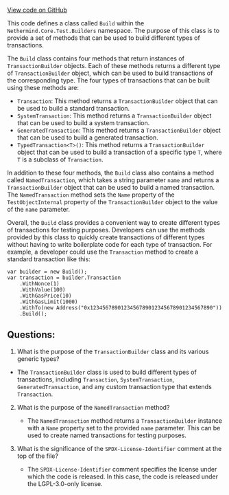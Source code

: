 [View code on GitHub](https://github.com/NethermindEth/nethermind/src/Nethermind/Nethermind.Core.Test/Builders/Build.Transaction.cs)

This code defines a class called `Build` within the `Nethermind.Core.Test.Builders` namespace. The purpose of this class is to provide a set of methods that can be used to build different types of transactions. 

The `Build` class contains four methods that return instances of `TransactionBuilder` objects. Each of these methods returns a different type of `TransactionBuilder` object, which can be used to build transactions of the corresponding type. The four types of transactions that can be built using these methods are:

- `Transaction`: This method returns a `TransactionBuilder` object that can be used to build a standard transaction.
- `SystemTransaction`: This method returns a `TransactionBuilder` object that can be used to build a system transaction.
- `GeneratedTransaction`: This method returns a `TransactionBuilder` object that can be used to build a generated transaction.
- `TypedTransaction<T>()`: This method returns a `TransactionBuilder` object that can be used to build a transaction of a specific type `T`, where `T` is a subclass of `Transaction`.

In addition to these four methods, the `Build` class also contains a method called `NamedTransaction`, which takes a string parameter `name` and returns a `TransactionBuilder` object that can be used to build a named transaction. The `NamedTransaction` method sets the `Name` property of the `TestObjectInternal` property of the `TransactionBuilder` object to the value of the `name` parameter.

Overall, the `Build` class provides a convenient way to create different types of transactions for testing purposes. Developers can use the methods provided by this class to quickly create transactions of different types without having to write boilerplate code for each type of transaction. For example, a developer could use the `Transaction` method to create a standard transaction like this:

```
var builder = new Build();
var transaction = builder.Transaction
    .WithNonce(1)
    .WithValue(100)
    .WithGasPrice(10)
    .WithGasLimit(1000)
    .WithTo(new Address("0x1234567890123456789012345678901234567890"))
    .Build();
```
## Questions: 
 1. What is the purpose of the `TransactionBuilder` class and its various generic types?
   - The `TransactionBuilder` class is used to build different types of transactions, including `Transaction`, `SystemTransaction`, `GeneratedTransaction`, and any custom transaction type that extends `Transaction`. 

2. What is the purpose of the `NamedTransaction` method?
   - The `NamedTransaction` method returns a `TransactionBuilder` instance with a `Name` property set to the provided `name` parameter. This can be used to create named transactions for testing purposes.

3. What is the significance of the `SPDX-License-Identifier` comment at the top of the file?
   - The `SPDX-License-Identifier` comment specifies the license under which the code is released. In this case, the code is released under the LGPL-3.0-only license.